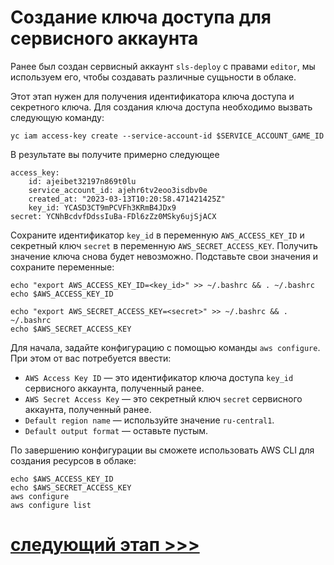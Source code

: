 # Создание ключа доступа для сервисного аккаунта

Ранее был создан сервисный аккаунт `sls-deploy` с правами `editor`, мы используем его, 
чтобы создавать различные сущьности в облаке.

Этот этап нужен для получения идентификатора ключа доступа и секретного ключа.
Для создания ключа доступа необходимо вызвать следующую команду:

    yc iam access-key create --service-account-id $SERVICE_ACCOUNT_GAME_ID

В результате вы получите примерно следующее

    access_key:
        id: ajeibet32197n869t0lu
        service_account_id: ajehr6tv2eoo3isdbv0e
        created_at: "2023-03-13T10:20:58.471421425Z"
        key_id: YCASD3CT9mPCVFh3KRmB4JDx9
    secret: YCNhBcdvfDdssIuBa-FDl6zZz0MSky6ujSjACX

Сохраните идентификатор `key_id` в переменную `AWS_ACCESS_KEY_ID`
и секретный ключ `secret` в переменную `AWS_SECRET_ACCESS_KEY`.
Получить значение ключа снова будет невозможно. Подставьте свои значения и сохраните переменные:

    echo "export AWS_ACCESS_KEY_ID=<key_id>" >> ~/.bashrc && . ~/.bashrc
    echo $AWS_ACCESS_KEY_ID

    echo "export AWS_SECRET_ACCESS_KEY=<secret>" >> ~/.bashrc && . ~/.bashrc
    echo $AWS_SECRET_ACCESS_KEY

Для начала, задайте конфигурацию с помощью команды `aws configure`. При этом от вас потребуется ввести:
* `AWS Access Key ID` — это идентификатор ключа доступа `key_id` сервисного аккаунта, полученный ранее.
* `AWS Secret Access Key` — это секретный ключ `secret` сервисного аккаунта, полученный ранее.
* `Default region name` — используйте значение `ru-central1`.
* `Default output format` — оставьте пустым.

По завершению конфигурации вы сможете использовать AWS CLI для создания ресурсов в облаке:

    echo $AWS_ACCESS_KEY_ID
    echo $AWS_SECRET_ACCESS_KEY
    aws configure
    aws configure list

# [cледующий этап >>>](../3-create-ydb/README.md)

